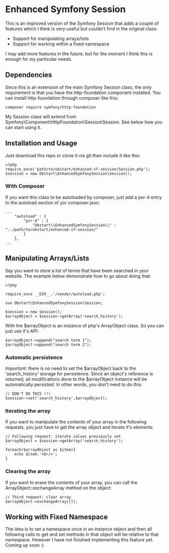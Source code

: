 # Enhanced Symfony Session

This is an improved version of the Symfony Session that adds a couple of features which I think is very useful but couldn't find in the original class:

- Support for manipulating arrays/lists
- Support for working within a fixed namespace

I may add more features in the future, but for the moment I think this is enough for my particular needs.

## Dependencies

Since this is an extension of the main Symfony Session class, the only requirement is that you have the http-foundation component installed. You can install http-foundation through composer like this: 

```
composer require symfony/http-foundation
```

My Session class will extend from Symfony\Component\HttpFoundation\Session\Session. See below how you can start using it.

## Installation and Usage

Just download this repo or clone it via git then include it like this:

```
<?php
require_once('path/to/obstart/enhanced-sf-session/Session.php');
$session = new Obstart\EnhancedSymfonySession\Session();
```

### With Composer

If you want this class to be autoloaded by composer, just add a psr-4 entry to the autoload section of yor composer.json:

```
...
    "autoload" : {
    	"psr-4" : {
    		"Obstart\\EnhancedSymfonySession\\" : "../path/to/obstart/enhanced-sf-session/"
    	}
    },
...
```

## Manipulating Arrays/Lists

Say you want to store a list of terms that have been searched in your website. The example below demonstrate how to go about doing that:

```
<?php

require_once __DIR__.'/vendor/autoload.php';

use Obstart\EnhancedSymfonySession\Session;

$session = new Session();
$arrayObject = $session->getArray('search_history');

```

With the $arrayObject is an instance of php's ArrayObject class. So you can just use it's API:

```
$arrayObject->append("search term 1");
$arrayObject->append("search term 2");

```

### Automatic persistence

*Important*: there is no need to set the $arrayObject back to the 'search_history' storage for persistence. Since an object's reference is returned, all modifications done to the $arrayObject instance will be automatically persisted. In other words, you don't need to do this:

```
// DON'T DO THIS !!!
$session->set('search_history',$arrayObject);
```

### Iterating the array

If you want to manipulate the contents of your array in the following requests, you just have to get the array object and iterate it's elements: 

```
// Following request: iterate values previously set
$arrayObject = $session->getArray('search_history');

foreach($arrayObject as $item){
	echo $item.'<br/>';
}
```

### Clearing the array

If you want to erase the contents of your array, you can call the ArrayObject::exchangeArray method on the object:

```
// Third request: clear array
$arrayObject->exchangeArray([]);
```

## Working with Fixed Namespace

The idea is to set a namespace once in an instance object and then all following calls to get and set methods in that object will be relative to that namespace. However I have not finished implementing this feature yet. Coming up soon :)









